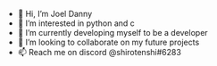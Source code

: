 - 👋 Hi, I’m Joel Danny
- 👀 I’m interested in python and c
- 🌱 I’m currently developing myself to be a developer
- 💞️ I’m looking to collaborate on my future projects
- 📫 Reach me on discord @shirotenshi#6283

<!---
thejoeldanny/thejoeldanny is a ✨ special ✨ repository because its `README.md` (this file) appears on your GitHub profile.
You can click the Preview link to take a look at your changes.
--->
